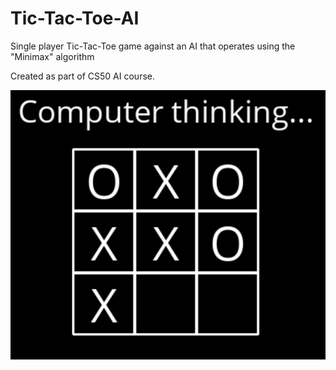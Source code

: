 # Tic-Tac-Toe-AI

Single player Tic-Tac-Toe game against an AI that operates using the "Minimax" algorithm

Created as part of CS50 AI course.

![alt text](https://github.com/bombohead/Tic-Tac-Toe-AI/blob/main/preview.png)
